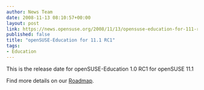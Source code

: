 ```yaml
---
author: News Team
date: 2008-11-13 08:10:57+00:00
layout: post
link: https://news.opensuse.org/2008/11/13/opensuse-education-for-111-rc1/
published: false
title: "openSUSE-Education for 11.1 RC1"
tags:
- Education
---
```

This is the release date for openSUSE-Education 1.0 RC1 for openSUSE 11.1

Find more details on our [Roadmap](http://en.opensuse.org/Education/Edu-CD/Roadmap).		
